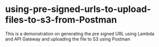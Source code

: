 # using-pre-signed-urls-to-upload-files-to-s3-from-Postman
This is a demonstration on generating the pre signed URL using Lambda and API Gateway and uploading the file to S3 using Postman
